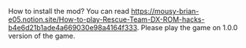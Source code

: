 How to install the mod? You can read https://mousy-brian-e05.notion.site/How-to-play-Rescue-Team-DX-ROM-hacks-b4e6d21b1ade4a669030e98a4164f333.
Please play the game on 1.0.0 version of the game.
